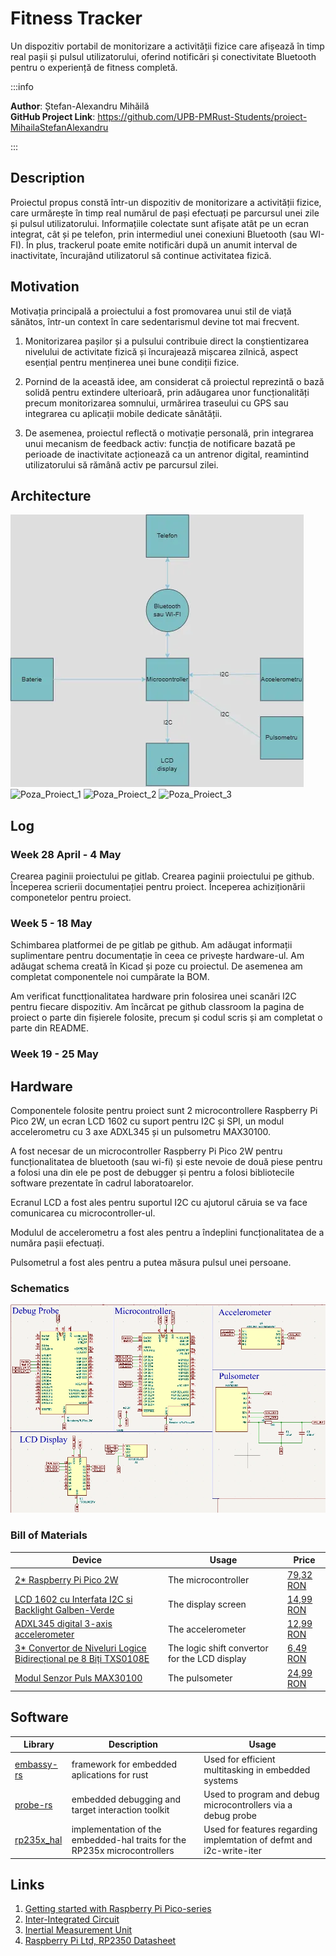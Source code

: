# Fitness Tracker
Un dispozitiv portabil de monitorizare a activității fizice care afișează în timp real pașii și pulsul utilizatorului, oferind notificări și conectivitate Bluetooth pentru o experiență de fitness completă.


:::info

**Author**: Ștefan-Alexandru Mihăilă \
**GitHub Project Link**: https://github.com/UPB-PMRust-Students/proiect-MihailaStefanAlexandru

:::

## Description

Proiectul propus constă într-un dispozitiv de monitorizare a activității fizice, care urmărește în timp real numărul de pași efectuați pe parcursul unei zile și pulsul utilizatorului. Informațiile colectate sunt afișate atât pe un ecran integrat, cât și pe telefon, prin intermediul unei conexiuni Bluetooth (sau WI-FI). În plus, trackerul poate emite notificări după un anumit interval de inactivitate, încurajând utilizatorul să continue activitatea fizică.

## Motivation

Motivația principală a proiectului a fost promovarea unui stil de viață sănătos, într-un context în care sedentarismul devine tot mai frecvent.

1. Monitorizarea pașilor și a pulsului contribuie direct la conștientizarea nivelului de activitate fizică și încurajează mișcarea zilnică, aspect esențial pentru menținerea unei bune condiții fizice.

2. Pornind de la această idee, am considerat că proiectul reprezintă o bază solidă pentru extindere ulterioară, prin adăugarea unor funcționalități precum monitorizarea somnului, urmărirea traseului cu GPS sau integrarea cu aplicații mobile dedicate sănătății.

3. De asemenea, proiectul reflectă o motivație personală, prin integrarea unui mecanism de feedback activ: funcția de notificare bazată pe perioade de inactivitate acționează ca un antrenor digital, reamintind utilizatorului să rămână activ pe parcursul zilei.

## Architecture

![Schema_Bloc](Schema_Bloc.webp)
![Poza_Proiect_1](Poză_Proiect_1.webp)
![Poza_Proiect_2](Poză_Proiect_2.webp)
![Poza_Proiect_3](Poză_Proiect_3.webp)

## Log

<!-- write your progress here every week -->

### Week 28 April - 4 May

Crearea paginii proiectului pe gitlab. Crearea paginii proiectului pe github. Începerea scrierii documentației pentru proiect. Începerea achiziționării componetelor pentru proiect.

### Week 5 - 18 May

Schimbarea platformei de pe gitlab pe github. Am adăugat informații suplimentare pentru documentație în ceea ce privește hardware-ul. Am adăugat schema creată în Kicad și poze cu proiectul. De asemenea am completat componentele noi cumpărate la BOM.

Am verificat functționalitatea hardware prin folosirea unei scanări I2C pentru fiecare dispozitiv. Am încărcat pe github classroom la pagina de proiect o parte din fișierele folosite, precum și codul scris și am completat o parte din README.

### Week 19 - 25 May

## Hardware

Componentele folosite pentru proiect sunt 2 microcontrollere Raspberry Pi Pico 2W, un ecran LCD 1602 cu suport pentru I2C și SPI, un modul accelerometru cu 3 axe ADXL345 și un pulsometru MAX30100.

A fost necesar de un microcontroller Raspberry Pi Pico 2W pentru funcționalitatea de bluetooth (sau wi-fi) și este nevoie de două piese pentru a folosi una din ele pe post de debugger și pentru a folosi bibliotecile software prezentate în cadrul laboratoarelor.

Ecranul LCD a fost ales pentru suportul I2C cu ajutorul căruia se va face comunicarea cu microcontroller-ul.

Modulul de accelerometru a fost ales pentru a îndeplini funcționalitatea de a număra pașii efectuați.

Pulsometrul a fost ales pentru a putea măsura pulsul unei persoane.

### Schematics

![Schema_Kicad](Kicad_Proiect.webp)

### Bill of Materials

<!-- Fill out this table with all the hardware components that you might need.

The format is 
```
| [Device](link://to/device) | This is used ... | [price](link://to/store) |

```

-->

| Device | Usage | Price |
|--------|--------|-------|
| [2* Raspberry Pi Pico 2W](https://www.raspberrypi.com/documentation/microcontrollers/raspberry-pi-pico.html) | The microcontroller | [79,32 RON](https://www.optimusdigital.ro/ro/placi-raspberry-pi/13327-raspberry-pi-pico-2-w.html) |
| [LCD 1602 cu Interfata I2C si Backlight Galben-Verde](https://dfimg.dfrobot.com/nobody/wiki/ee1c5bd150fc6b78f8cb8e8306898ab9.pdf) | The display screen | [14,99 RON](https://www.optimusdigital.ro/en/lcds/62-1602-lcd-with-i2c-interface-and-yellow-green-backlight.html) |
| [ADXL345 digital 3-axis accelerometer](https://www.analog.com/media/en/technical-documentation/data-sheets/adxl345.pdf) | The accelerometer | [12,99 RON](https://www.optimusdigital.ro/en/inertial-sensors/97-adxl345-tripple-axis-accelerometer.html) |
| [3* Convertor de Niveluri Logice Bidirecțional pe 8 Biți TXS0108E](https://www.optimusdigital.ro/ro/index.php?controller=attachment&id_attachment=499) | The logic shift convertor for the LCD display | [6,49 RON](https://www.optimusdigital.ro/ro/interfata-convertoare-de-niveluri/1380-convertor-de-niveluri-logice-bidirecional-pe-8-bii-txs0108e.html) |
| [Modul Senzor Puls MAX30100](https://www.optimusdigital.ro/ro/index.php?controller=attachment&id_attachment=1117) | The pulsometer | [24,99 RON](https://www.optimusdigital.ro/ro/senzori-altele/2166-modul-senzor-puls-max30100-rcwl-0530.html) |

## Software

| Library | Description | Usage |
|---------|-------------|-------|
| [embassy-rs](https://embassy.dev/) | framework for embedded aplications for rust | Used for efficient multitasking in embedded systems |
| [probe-rs](https://probe.rs/docs/overview/about-probe-rs/) | embedded debugging and target interaction toolkit | Used to program and debug microcontrollers via a debug probe |
| [rp235x_hal](https://docs.rs/rp235x-hal/latest/rp235x_hal/index.html) | implementation of the embedded-hal traits for the RP235x microcontrollers | Used for features regarding implemtation of defmt and i2c-write-iter |

## Links

<!-- Add a few links that inspired you and that you think you will use for your project -->

1. [Getting started with Raspberry Pi Pico-series](https://datasheets.raspberrypi.com/pico/getting-started-with-pico.pdf)
2. [Inter-Integrated Circuit](https://pmrust.pages.upb.ro/docs/acs_cc/lab/06)
3. [Inertial Measurement Unit](https://pmrust.pages.upb.ro/docs/acs_cc/lab/05#mpu-6500-inertial-measurement-unit)
4. [Raspberry Pi Ltd, RP2350 Datasheet](https://datasheets.raspberrypi.com/rp2350/rp2350-datasheet.pdf)
